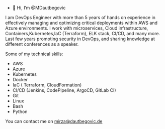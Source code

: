 - 👋 Hi, I’m @MDautbegovic

I am DevOps Engineer with  more than 5 years of hands on experience in effectively managing and optimizing critical deployments within AWS and Azure environments.
I work with microservices, Cloud infrastructure, Containers,Kubernetes,IaC (Terraform), ELK stack, CI/CD,  and many more. 
Last few years promoting security in DevOps, and sharing knowledge at different conferences as a speaker.


Some of my technical skills:
- AWS
- Azure
- Kubernetes
- Docker
- IaC ( Terraform, CloudFormation)
- CI/CD (Jenkins, CodePipeline, ArgoCD, GitLab CI)
- Git
- Linux
- Bash
- Python




 
You can contact me on mirza@dautbegovic.de
<!---
MDautbegovic/MDautbegovic is a ✨ special ✨ repository because its `README.md` (this file) appears on your GitHub profile.
You can click the Preview link to take a look at your changes.
--->
